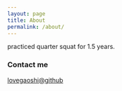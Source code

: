 ```yaml
---
layout: page
title: About
permalink: /about/
---
```

practiced quarter squat for 1.5 years.

### Contact me

[lovegaoshi@github](https://github.com/lovegaoshi/)
